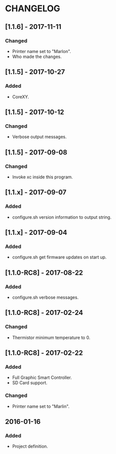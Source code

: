 # CHANGELOG

## [1.1.6] - 2017-11-11
### Changed
- Printer name set to "Marlon".
- Who made the changes.

## [1.1.5] - 2017-10-27
### Added
- CoreXY.

## [1.1.5] - 2017-10-12
### Changed
- Verbose output messages.

## [1.1.5] - 2017-09-08
### Changed
- Invoke xc inside this program.

## [1.1.x] - 2017-09-07
### Added
- configure.sh version information to output string.

## [1.1.x] - 2017-09-04
### Added
- configure.sh get firmware updates on start up.

## [1.1.0-RC8] - 2017-08-22
### Added
- configure.sh verbose messages.

## [1.1.0-RC8] - 2017-02-24
### Changed
- Thermistor minimum temperature to 0.

## [1.1.0-RC8] - 2017-02-22
### Added
- Full Graphic Smart Controller.
- SD Card support.

### Changed
- Printer name set to "Marlin".

## 2016-01-16
### Added
- Project definition.
